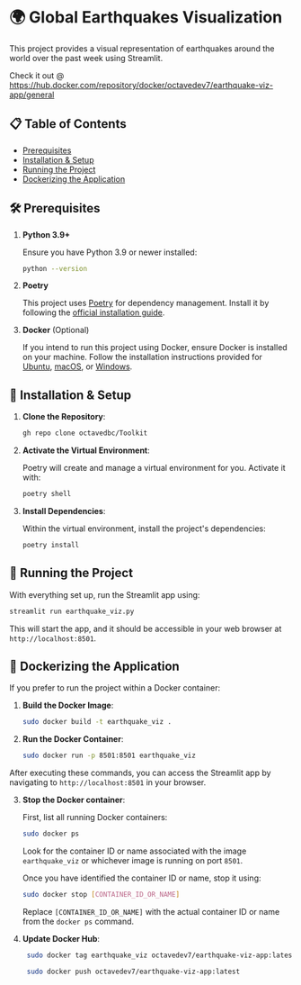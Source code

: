 # 🌍 Global Earthquakes Visualization

This project provides a visual representation of earthquakes around the world over the past week using Streamlit.

Check it out @ https://hub.docker.com/repository/docker/octavedev7/earthquake-viz-app/general

## 📋 Table of Contents
- [Prerequisites](#prerequisites)
- [Installation & Setup](#installation--setup)
- [Running the Project](#running-the-project)
- [Dockerizing the Application](#dockerizing-the-application)

## 🛠 Prerequisites

1. **Python 3.9+**
   
   Ensure you have Python 3.9 or newer installed:
   ```bash
   python --version
   ```

2. **Poetry**
   
   This project uses [Poetry](https://python-poetry.org/) for dependency management. Install it by following the [official installation guide](https://python-poetry.org/docs/#installation).

3. **Docker** (Optional)
   
   If you intend to run this project using Docker, ensure Docker is installed on your machine. Follow the installation instructions provided for [Ubuntu](https://docs.docker.com/engine/install/ubuntu/), [macOS](https://docs.docker.com/docker-for-mac/install/), or [Windows](https://docs.docker.com/docker-for-windows/install/).

## 🚀 Installation & Setup

1. **Clone the Repository**:
   
   ```bash
   gh repo clone octavedbc/Toolkit
   ```

2. **Activate the Virtual Environment**:
   
   Poetry will create and manage a virtual environment for you. Activate it with:
   ```bash
   poetry shell
   ```

3. **Install Dependencies**:
   
   Within the virtual environment, install the project's dependencies:
   ```bash
   poetry install
   ```

## 🎯 Running the Project

With everything set up, run the Streamlit app using:

```bash
streamlit run earthquake_viz.py
```

This will start the app, and it should be accessible in your web browser at `http://localhost:8501`.

## 🐳 Dockerizing the Application

If you prefer to run the project within a Docker container:

1. **Build the Docker Image**:

   ```bash
   sudo docker build -t earthquake_viz .
   ```

2. **Run the Docker Container**:

   ```bash
   sudo docker run -p 8501:8501 earthquake_viz
   ```

After executing these commands, you can access the Streamlit app by navigating to `http://localhost:8501` in your browser.


3. **Stop the Docker container**:

   First, list all running Docker containers:

   ```bash
   sudo docker ps
   ```

   Look for the container ID or name associated with the image `earthquake_viz` or whichever image is running on port `8501`.

   Once you have identified the container ID or name, stop it using:

   ```bash
   sudo docker stop [CONTAINER_ID_OR_NAME]
   ```

   Replace `[CONTAINER_ID_OR_NAME]` with the actual container ID or name from the `docker ps` command.

4. **Update Docker Hub**:

   ```bash
    sudo docker tag earthquake_viz octavedev7/earthquake-viz-app:latest
    ```

   ```bash
    sudo docker push octavedev7/earthquake-viz-app:latest
   ```
